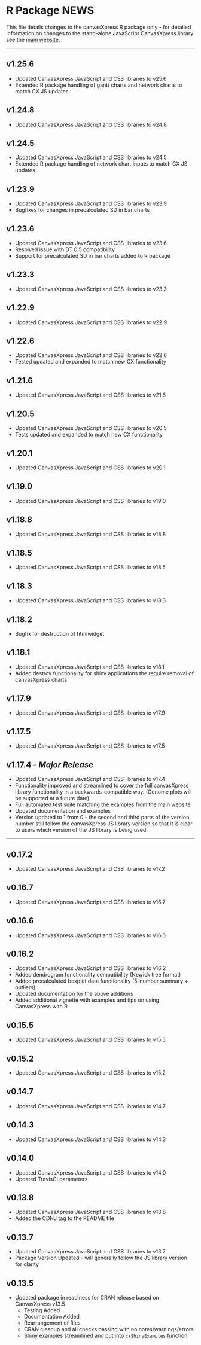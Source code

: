 # R Package NEWS

This file details changes to the canvasXpress R package only - for detailed 
information on changes to the stand-alone JavaScript CanvasXpress library see the 
<a href="http://canvasxpress.org"> main website</a>.

---
## v1.25.6
* Updated CanvasXpress JavaScript and CSS libraries to v25.6
* Extended R package handling of gantt charts and network charts to match CX JS updates

## v1.24.8
* Updated CanvasXpress JavaScript and CSS libraries to v24.8

## v1.24.5
* Updated CanvasXpress JavaScript and CSS libraries to v24.5
* Extended R package handling of network chart inputs to match CX JS updates

## v1.23.9
* Updated CanvasXpress JavaScript and CSS libraries to v23.9
* Bugfixes for changes in precalculated SD in bar charts

## v1.23.6
* Updated CanvasXpress JavaScript and CSS libraries to v23.6
* Resolved issue with DT 0.5 compatibility
* Support for precalculated SD in bar charts added to R package

## v1.23.3
* Updated CanvasXpress JavaScript and CSS libraries to v23.3

## v1.22.9
* Updated CanvasXpress JavaScript and CSS libraries to v22.9

## v1.22.6
* Updated CanvasXpress JavaScript and CSS libraries to v22.6
* Tested updated and expanded to match new CX functionality

## v1.21.6
* Updated CanvasXpress JavaScript and CSS libraries to v21.6

## v1.20.5
* Updated CanvasXpress JavaScript and CSS libraries to v20.5
* Tests updated and expanded to match new CX functionality

## v1.20.1
* Updated CanvasXpress JavaScript and CSS libraries to v20.1

## v1.19.0
* Updated CanvasXpress JavaScript and CSS libraries to v19.0

## v1.18.8
* Updated CanvasXpress JavaScript and CSS libraries to v18.8

## v1.18.5
* Updated CanvasXpress JavaScript and CSS libraries to v18.5

## v1.18.3
* Updated CanvasXpress JavaScript and CSS libraries to v18.3

## v1.18.2
* Bugfix for destruction of htmlwidget

## v1.18.1
* Updated CanvasXpress JavaScript and CSS libraries to v18.1
* Added destroy functionality for shiny applications the require removal of canvasXpress charts

## v1.17.9
* Updated CanvasXpress JavaScript and CSS libraries to v17.9

## v1.17.5
* Updated CanvasXpress JavaScript and CSS libraries to v17.5

## v1.17.4 - _Major Release_
* Updated CanvasXpress JavaScript and CSS libraries to v17.4
* Functionality improved and streamlined to cover the full canvasXpress library functionality in a backwards-compatible way. (Genome plots will be supported at a future date)
* Full automated test suite matching the examples from the main website
* Updated documentation and examples
* Version updated to 1 from 0 - the second and third parts of the version number still follow the canvasXpress JS library version so that it is clear to users which version of the JS library is being used.

---

## v0.17.2
* Updated CanvasXpress JavaScript and CSS libraries to v17.2

## v0.16.7
* Updated CanvasXpress JavaScript and CSS libraries to v16.7

## v0.16.6
* Updated CanvasXpress JavaScript and CSS libraries to v16.6

## v0.16.2
* Updated CanvasXpress JavaScript and CSS libraries to v16.2
* Added dendrogram functionality compatibility (Newick tree format)
* Added precalculated boxplot data functionality (5-number summary + outliers)
* Updated documentation for the above additions
* Added additional vignette with examples and tips on using CanvasXpress with R

## v0.15.5
* Updated CanvasXpress JavaScript and CSS libraries to v15.5

## v0.15.2
* Updated CanvasXpress JavaScript and CSS libraries to v15.2

## v0.14.7
* Updated CanvasXpress JavaScript and CSS libraries to v14.7

## v0.14.3
* Updated CanvasXpress JavaScript and CSS libraries to v14.3

## v0.14.0
* Updated CanvasXpress JavaScript and CSS libraries to v14.0
* Updated TravisCI parameters


## v0.13.8
* Updated CanvasXpress JavaScript and CSS libraries to v13.8
* Added the CDNJ tag to the README file


## v0.13.7
* Updated CanvasXpress JavaScript and CSS libraries to v13.7
* Package Version Updated - will generally follow the JS library version for 
clarity


## v0.13.5
* Updated package in readiness for CRAN release based on CanvasXpress v13.5
    * Testing Added
    * Documentation Added
    * Rearrangement of files
    * CRAN cleanup and all checks passing with no notes/warnings/errors
    * Shiny examples streamlined and put into `cxShinyExamples` function
